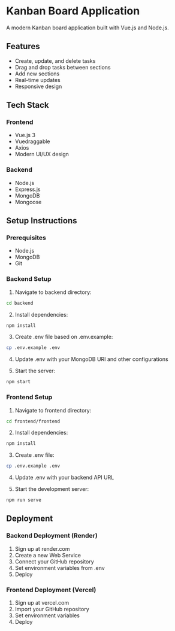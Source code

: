 # Kanban Board Application

A modern Kanban board application built with Vue.js and Node.js.

## Features

- Create, update, and delete tasks
- Drag and drop tasks between sections
- Add new sections
- Real-time updates
- Responsive design

## Tech Stack

### Frontend
- Vue.js 3
- Vuedraggable
- Axios
- Modern UI/UX design

### Backend
- Node.js
- Express.js
- MongoDB
- Mongoose

## Setup Instructions

### Prerequisites
- Node.js
- MongoDB
- Git

### Backend Setup
1. Navigate to backend directory:
```bash
cd backend
```

2. Install dependencies:
```bash
npm install
```

3. Create .env file based on .env.example:
```bash
cp .env.example .env
```

4. Update .env with your MongoDB URI and other configurations

5. Start the server:
```bash
npm start
```

### Frontend Setup
1. Navigate to frontend directory:
```bash
cd frontend/frontend
```

2. Install dependencies:
```bash
npm install
```

3. Create .env file:
```bash
cp .env.example .env
```

4. Update .env with your backend API URL

5. Start the development server:
```bash
npm run serve
```

## Deployment

### Backend Deployment (Render)
1. Sign up at render.com
2. Create a new Web Service
3. Connect your GitHub repository
4. Set environment variables from .env
5. Deploy

### Frontend Deployment (Vercel)
1. Sign up at vercel.com
2. Import your GitHub repository
3. Set environment variables
4. Deploy

